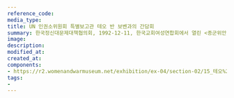 ```yaml
---
reference_code:
media_type:
title: UN 인권소위원회 특별보고관 테오 반 보벤과의 간담회
summary: 한국정신대문제대책협의회, 1992-12-11, 한국교회여성연합회에서 열린 <종군위안부와의 간담회>에 이영숙, 이효재, 테오 반 보벤, 강덕경, 황금주, 이용수, 강정숙, 정진성, 도쓰카 에쓰로, 김학순, 윤영애, 윤정옥 등이 참석했다. 
image:
description:
modified_at:
created_at:
components:
- https://r2.womenandwarmuseum.net/exhibition/ex-04/section-02/15_테오%20반%20보벤과의%20간담회.JPG
tags:
-
---
```

